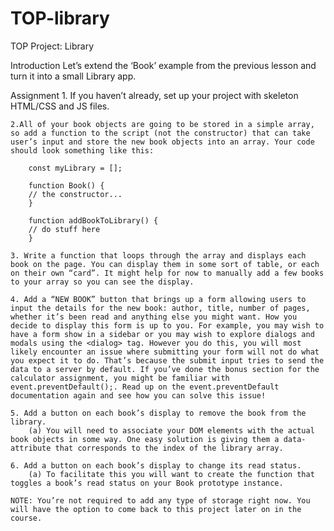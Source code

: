 # TOP-library
TOP Project: Library

Introduction
    Let’s extend the ‘Book’ example from the previous lesson and turn it into a small Library app.


Assignment
    1. If you haven’t already, set up your project with skeleton HTML/CSS and JS files.

    2.All of your book objects are going to be stored in a simple array, so add a function to the script (not the constructor) that can take user’s input and store the new book objects into an array. Your code should look something like this:

        const myLibrary = [];

        function Book() {
        // the constructor...
        }

        function addBookToLibrary() {
        // do stuff here
        }

    3. Write a function that loops through the array and displays each book on the page. You can display them in some sort of table, or each on their own “card”. It might help for now to manually add a few books to your array so you can see the display.

    4. Add a “NEW BOOK” button that brings up a form allowing users to input the details for the new book: author, title, number of pages, whether it’s been read and anything else you might want. How you decide to display this form is up to you. For example, you may wish to have a form show in a sidebar or you may wish to explore dialogs and modals using the <dialog> tag. However you do this, you will most likely encounter an issue where submitting your form will not do what you expect it to do. That’s because the submit input tries to send the data to a server by default. If you’ve done the bonus section for the calculator assignment, you might be familiar with event.preventDefault();. Read up on the event.preventDefault documentation again and see how you can solve this issue!

    5. Add a button on each book’s display to remove the book from the library.
        (a) You will need to associate your DOM elements with the actual book objects in some way. One easy solution is giving them a data-attribute that corresponds to the index of the library array.

    6. Add a button on each book’s display to change its read status.
        (a) To facilitate this you will want to create the function that toggles a book’s read status on your Book prototype instance.

    NOTE: You’re not required to add any type of storage right now. You will have the option to come back to this project later on in the course.
